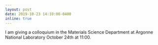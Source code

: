 ```yaml
---
layout: post
date: 2019-10-23 14:10:00-0400
inline: true
---
```


I am giving a colloquium in the Materials Science Department at Argonne National Laboratory October 24th at 11:00. 
